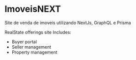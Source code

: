 # ImoveisNEXT
Site de venda de imoveis utilizando NextJs, GraphQL e Prisma

RealState offerings site
Includes:
 - Buyer portal
 - Seller management
 - Property management
 
